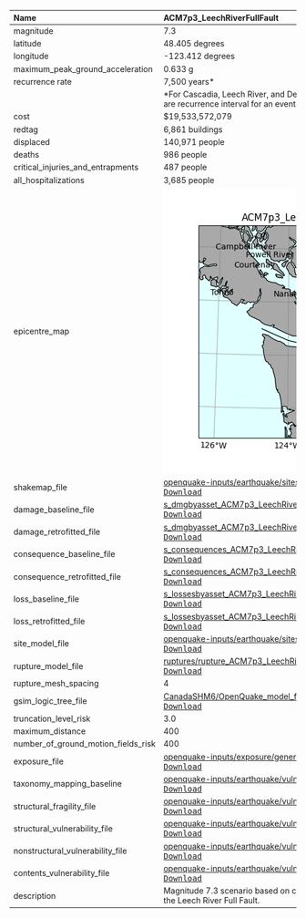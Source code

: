 | Name                                | ACM7p3_LeechRiverFullFault                                                                                                                                                                                                                                                                                                                                                                  |
|:------------------------------------|:--------------------------------------------------------------------------------------------------------------------------------------------------------------------------------------------------------------------------------------------------------------------------------------------------------------------------------------------------------------------------------------------|
| magnitude                           | 7.3                                                                                                                                                                                                                                                                                                                                                                                         |
| latitude                            | 48.405 degrees                                                                                                                                                                                                                                                                                                                                                                              |
| longitude                           | -123.412 degrees                                                                                                                                                                                                                                                                                                                                                                            |
| maximum_peak_ground_acceleration    | 0.633 g                                                                                                                                                                                                                                                                                                                                                                                     |
| recurrence rate                     | 7,500 years*                                                                                                                                                                                                                                                                                                                                                                                |
|                                     | *For Cascadia, Leech River, and Devil's Mountain Faults these are characteristic earthquakes, else they are recurrence interval for an event of equal or greater magnitude in the scenario source region.                                                                                                                                                                                   |
| cost                                | $19,533,572,079                                                                                                                                                                                                                                                                                                                                                                             |
| redtag                              | 6,861 buildings                                                                                                                                                                                                                                                                                                                                                                             |
| displaced                           | 140,971 people                                                                                                                                                                                                                                                                                                                                                                              |
| deaths                              | 986 people                                                                                                                                                                                                                                                                                                                                                                                  |
| critical_injuries_and_entrapments   | 487 people                                                                                                                                                                                                                                                                                                                                                                                  |
| all_hospitalizations                | 3,685 people                                                                                                                                                                                                                                                                                                                                                                                |
| epicentre_map                       | ![Epicentre](ACM7p3_LeechRiverFullFault.png)                                                                                                                                                                                                                                                                                                                                                |
| shakemap_file                       | [openquake-inputs/earthquake/sites/regions/site-vgrid_BC.csv](https://github.com/OpenDRR/openquake-inputs/blob/main/earthquake/sites/regions/site-vgrid_BC.csv)<br/>[<kbd>Download</kbd>](https://github.com/OpenDRR/openquake-inputs/raw/main/earthquake/sites/regions/site-vgrid_BC.csv)                                                                                                  |
| damage_baseline_file                | [s_dmgbyasset_ACM7p3_LeechRiverFullFault_b0_108_b.csv](https://github.com/OpenDRR/earthquake-scenarios/blob/master/FINISHED/s_dmgbyasset_ACM7p3_LeechRiverFullFault_b0_108_b.csv)<br/>[<kbd>Download</kbd>](https://github.com/OpenDRR/earthquake-scenarios/raw/master/FINISHED/s_dmgbyasset_ACM7p3_LeechRiverFullFault_b0_108_b.csv)                                                       |
| damage_retrofitted_file             | [s_dmgbyasset_ACM7p3_LeechRiverFullFault_r1_109_b.csv](https://github.com/OpenDRR/earthquake-scenarios/blob/master/FINISHED/s_dmgbyasset_ACM7p3_LeechRiverFullFault_r1_109_b.csv)<br/>[<kbd>Download</kbd>](https://github.com/OpenDRR/earthquake-scenarios/raw/master/FINISHED/s_dmgbyasset_ACM7p3_LeechRiverFullFault_r1_109_b.csv)                                                       |
| consequence_baseline_file           | [s_consequences_ACM7p3_LeechRiverFullFault_b0_108_b.csv](https://github.com/OpenDRR/earthquake-scenarios/blob/master/FINISHED/s_consequences_ACM7p3_LeechRiverFullFault_b0_108_b.csv)<br/>[<kbd>Download</kbd>](https://github.com/OpenDRR/earthquake-scenarios/raw/master/FINISHED/s_consequences_ACM7p3_LeechRiverFullFault_b0_108_b.csv)                                                 |
| consequence_retrofitted_file        | [s_consequences_ACM7p3_LeechRiverFullFault_r1_109_b.csv](https://github.com/OpenDRR/earthquake-scenarios/blob/master/FINISHED/s_consequences_ACM7p3_LeechRiverFullFault_r1_109_b.csv)<br/>[<kbd>Download</kbd>](https://github.com/OpenDRR/earthquake-scenarios/raw/master/FINISHED/s_consequences_ACM7p3_LeechRiverFullFault_r1_109_b.csv)                                                 |
| loss_baseline_file                  | [s_lossesbyasset_ACM7p3_LeechRiverFullFault_b0_110_b.csv](https://github.com/OpenDRR/earthquake-scenarios/blob/master/FINISHED/s_lossesbyasset_ACM7p3_LeechRiverFullFault_b0_110_b.csv)<br/>[<kbd>Download</kbd>](https://github.com/OpenDRR/earthquake-scenarios/raw/master/FINISHED/s_lossesbyasset_ACM7p3_LeechRiverFullFault_b0_110_b.csv)                                              |
| loss_retrofitted_file               | [s_lossesbyasset_ACM7p3_LeechRiverFullFault_r1_111_b.csv](https://github.com/OpenDRR/earthquake-scenarios/blob/master/FINISHED/s_lossesbyasset_ACM7p3_LeechRiverFullFault_r1_111_b.csv)<br/>[<kbd>Download</kbd>](https://github.com/OpenDRR/earthquake-scenarios/raw/master/FINISHED/s_lossesbyasset_ACM7p3_LeechRiverFullFault_r1_111_b.csv)                                              |
| site_model_file                     | [openquake-inputs/earthquake/sites/regions/site-vgrid_BC.csv](https://github.com/OpenDRR/openquake-inputs/blob/main/earthquake/sites/regions/site-vgrid_BC.csv)<br/>[<kbd>Download</kbd>](https://github.com/OpenDRR/openquake-inputs/raw/main/earthquake/sites/regions/site-vgrid_BC.csv)                                                                                                  |
| rupture_model_file                  | [ruptures/rupture_ACM7p3_LeechRiverFaultFull.xml](https://github.com/OpenDRR/earthquake-scenarios/blob/master/ruptures/rupture_ACM7p3_LeechRiverFaultFull.xml)<br/>[<kbd>Download</kbd>](https://github.com/OpenDRR/earthquake-scenarios/raw/master/ruptures/rupture_ACM7p3_LeechRiverFaultFull.xml)                                                                                        |
| rupture_mesh_spacing                | 4                                                                                                                                                                                                                                                                                                                                                                                           |
| gsim_logic_tree_file                | [CanadaSHM6/OpenQuake_model_files/gmms/LogicTree/OQ_classes_NGASa0p3weights_activecrust.xml](https://github.com/OpenDRR/CanadaSHM6/blob/master/OpenQuake_model_files/gmms/LogicTree/OQ_classes_NGASa0p3weights_activecrust.xml)<br/>[<kbd>Download</kbd>](https://github.com/OpenDRR/CanadaSHM6/raw/master/OpenQuake_model_files/gmms/LogicTree/OQ_classes_NGASa0p3weights_activecrust.xml) |
| truncation_level_risk               | 3.0                                                                                                                                                                                                                                                                                                                                                                                         |
| maximum_distance                    | 400                                                                                                                                                                                                                                                                                                                                                                                         |
| number_of_ground_motion_fields_risk | 400                                                                                                                                                                                                                                                                                                                                                                                         |
| exposure_file                       | [openquake-inputs/exposure/general-building-stock/oqBldgExp_BC.xml](https://github.com/OpenDRR/openquake-inputs/blob/main/exposure/general-building-stock/oqBldgExp_BC.xml)<br/>[<kbd>Download</kbd>](https://github.com/OpenDRR/openquake-inputs/raw/main/exposure/general-building-stock/oqBldgExp_BC.xml)                                                                                |
| taxonomy_mapping_baseline           | [openquake-inputs/earthquake/vulnerability/CanSRM1_TaxMap_b0.csv](https://github.com/OpenDRR/openquake-inputs/blob/main/earthquake/vulnerability/CanSRM1_TaxMap_b0.csv)<br/>[<kbd>Download</kbd>](https://github.com/OpenDRR/openquake-inputs/raw/main/earthquake/vulnerability/CanSRM1_TaxMap_b0.csv)                                                                                      |
| structural_fragility_file           | [openquake-inputs/earthquake/vulnerability/structural_fragility_CAN.xml](https://github.com/OpenDRR/openquake-inputs/blob/main/earthquake/vulnerability/structural_fragility_CAN.xml)<br/>[<kbd>Download</kbd>](https://github.com/OpenDRR/openquake-inputs/raw/main/earthquake/vulnerability/structural_fragility_CAN.xml)                                                                 |
| structural_vulnerability_file       | [openquake-inputs/earthquake/vulnerability/vulnerability_structural_CAN.xml](https://github.com/OpenDRR/openquake-inputs/blob/main/earthquake/vulnerability/vulnerability_structural_CAN.xml)<br/>[<kbd>Download</kbd>](https://github.com/OpenDRR/openquake-inputs/raw/main/earthquake/vulnerability/vulnerability_structural_CAN.xml)                                                     |
| nonstructural_vulnerability_file    | [openquake-inputs/earthquake/vulnerability/vulnerability_nonstructural_CAN.xml](https://github.com/OpenDRR/openquake-inputs/blob/main/earthquake/vulnerability/vulnerability_nonstructural_CAN.xml)<br/>[<kbd>Download</kbd>](https://github.com/OpenDRR/openquake-inputs/raw/main/earthquake/vulnerability/vulnerability_nonstructural_CAN.xml)                                            |
| contents_vulnerability_file         | [openquake-inputs/earthquake/vulnerability/vulnerability_contents_CAN.xml](https://github.com/OpenDRR/openquake-inputs/blob/main/earthquake/vulnerability/vulnerability_contents_CAN.xml)<br/>[<kbd>Download</kbd>](https://github.com/OpenDRR/openquake-inputs/raw/main/earthquake/vulnerability/vulnerability_contents_CAN.xml)                                                           |
| description                         | Magnitude 7.3 scenario based on complete rupture of the CanSHM6 Hazard Model implementation of the Leech River Full Fault.                                                                                                                                                                                                                                                                  |
